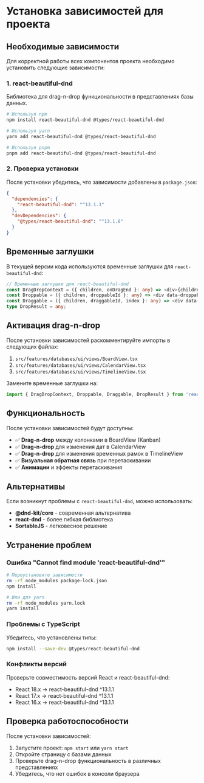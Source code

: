 # Установка зависимостей для проекта

## Необходимые зависимости

Для корректной работы всех компонентов проекта необходимо установить следующие зависимости:

### 1. react-beautiful-dnd

Библиотека для drag-n-drop функциональности в представлениях базы данных.

```bash
# Используя npm
npm install react-beautiful-dnd @types/react-beautiful-dnd

# Используя yarn
yarn add react-beautiful-dnd @types/react-beautiful-dnd

# Используя pnpm
pnpm add react-beautiful-dnd @types/react-beautiful-dnd
```

### 2. Проверка установки

После установки убедитесь, что зависимости добавлены в `package.json`:

```json
{
  "dependencies": {
    "react-beautiful-dnd": "^13.1.1"
  },
  "devDependencies": {
    "@types/react-beautiful-dnd": "^13.1.8"
  }
}
```

## Временные заглушки

В текущей версии кода используются временные заглушки для `react-beautiful-dnd`:

```typescript
// Временные заглушки для react-beautiful-dnd
const DragDropContext = ({ children, onDragEnd }: any) => <div>{children}</div>;
const Droppable = ({ children, droppableId }: any) => <div data-droppable-id={droppableId}>{children}</div>;
const Draggable = ({ children, draggableId, index }: any) => <div data-draggable-id={draggableId} data-index={index}>{children}</div>;
type DropResult = any;
```

## Активация drag-n-drop

После установки зависимостей раскомментируйте импорты в следующих файлах:

1. `src/features/databases/ui/views/BoardView.tsx`
2. `src/features/databases/ui/views/CalendarView.tsx`
3. `src/features/databases/ui/views/TimelineView.tsx`

Замените временные заглушки на:

```typescript
import { DragDropContext, Droppable, Draggable, DropResult } from 'react-beautiful-dnd';
```

## Функциональность

После установки зависимостей будут доступны:

- ✅ **Drag-n-drop** между колонками в BoardView (Kanban)
- ✅ **Drag-n-drop** для изменения дат в CalendarView
- ✅ **Drag-n-drop** для изменения временных рамок в TimelineView
- ✅ **Визуальная обратная связь** при перетаскивании
- ✅ **Анимации** и эффекты перетаскивания

## Альтернативы

Если возникнут проблемы с `react-beautiful-dnd`, можно использовать:

- **@dnd-kit/core** - современная альтернатива
- **react-dnd** - более гибкая библиотека
- **SortableJS** - легковесное решение

## Устранение проблем

### Ошибка "Cannot find module 'react-beautiful-dnd'"

```bash
# Переустановите зависимости
rm -rf node_modules package-lock.json
npm install

# Или для yarn
rm -rf node_modules yarn.lock
yarn install
```

### Проблемы с TypeScript

Убедитесь, что установлены типы:

```bash
npm install --save-dev @types/react-beautiful-dnd
```

### Конфликты версий

Проверьте совместимость версий React и react-beautiful-dnd:

- React 18.x → react-beautiful-dnd ^13.1.1
- React 17.x → react-beautiful-dnd ^13.1.1
- React 16.x → react-beautiful-dnd ^13.1.1

## Проверка работоспособности

После установки зависимостей:

1. Запустите проект: `npm start` или `yarn start`
2. Откройте страницу с базами данных
3. Проверьте drag-n-drop функциональность в различных представлениях
4. Убедитесь, что нет ошибок в консоли браузера
